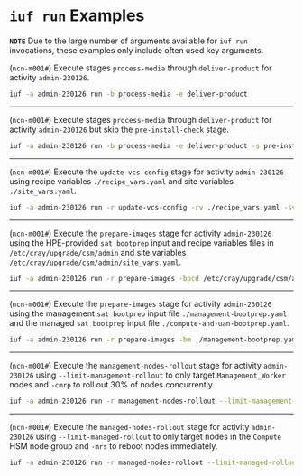 # `iuf run` Examples

**`NOTE`** Due to the large number of arguments available for `iuf run` invocations, these examples only include often used key arguments.

(`ncn-m001#`) Execute stages `process-media` through `deliver-product` for activity `admin-230126`.

```bash
iuf -a admin-230126 run -b process-media -e deliver-product
```

---

(`ncn-m001#`) Execute stages `process-media` through `deliver-product` for activity `admin-230126` but skip the `pre-install-check` stage.

```bash
iuf -a admin-230126 run -b process-media -e deliver-product -s pre-install-check
```

---

(`ncn-m001#`) Execute the `update-vcs-config` stage for activity `admin-230126` using recipe variables `./recipe_vars.yaml` and site variables `./site_vars.yaml`.

```bash
iuf -a admin-230126 run -r update-vcs-config -rv ./recipe_vars.yaml -sv ./site_vars.yaml
```

---

(`ncn-m001#`) Execute the `prepare-images` stage for activity `admin-230126` using the HPE-provided `sat bootprep` input and recipe variables files in `/etc/cray/upgrade/csm/admin` and site variables `/etc/cray/upgrade/csm/admin/site_vars.yaml`.

```bash
iuf -a admin-230126 run -r prepare-images -bpcd /etc/cray/upgrade/csm/admin -sv /etc/cray/upgrade/csm/admin/site_vars.yaml
```

---

(`ncn-m001#`) Execute the `prepare-images` stage for activity `admin-230126` using the management `sat bootprep` input file `./management-bootprep.yaml` and the managed `sat bootprep` input file `./compute-and-uan-bootprep.yaml`.

```bash
iuf -a admin-230126 run -r prepare-images -bm ./management-bootprep.yaml -bc ./compute-and-uan-bootprep.yaml
```

---

(`ncn-m001#`) Execute the `management-nodes-rollout` stage for activity `admin-230126` using `--limit-management-rollout` to only target `Management_Worker` nodes and `-cmrp` to roll out 30% of nodes concurrently.

```bash
iuf -a admin-230126 run -r management-nodes-rollout --limit-management-rollout Management_Worker -cmrp 30
```

---

(`ncn-m001#`) Execute the `managed-nodes-rollout` stage for activity `admin-230126` using `--limit-managed-rollout` to only target nodes in the `Compute` HSM node group and `-mrs` to reboot nodes immediately.

```bash
iuf -a admin-230126 run -r managed-nodes-rollout --limit-managed-rollout Compute -mrs reboot
```
